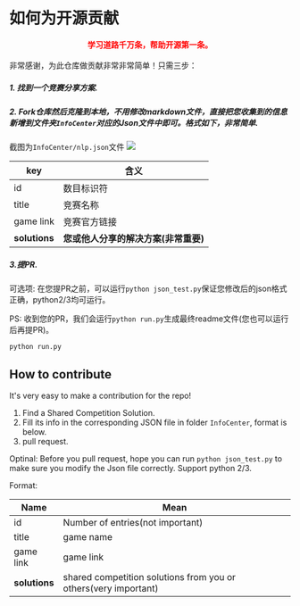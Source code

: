 # 如何为开源贡献


<div align="center">
<font color="red"><b>学习道路千万条，帮助开源第一条。</b></font>
</div>
<br>
非常感谢，为此仓库做贡献非常非常简单！只需三步：

##### 1. 找到一个竞赛分享方案.
##### 2. Fork仓库然后克隆到本地，不用修改markdown文件，直接把您收集到的信息新增到文件夹`InfoCenter`对应的Json文件中即可。格式如下，非常简单.

截图为`InfoCenter/nlp.json`文件
![](https://aigroupz-1258285787.cos.ap-shanghai.myqcloud.com/blog/15505044191770.jpg)

|key|含义|
|----|----|
|id|数目标识符|
|title|竞赛名称|
|game link|竞赛官方链接|
|**solutions**|**您或他人分享的解决方案(非常重要)**|

##### 3.提PR.

可选项: 在您提PR之前，可以运行`python json_test.py`保证您修改后的json格式正确，python2/3均可运行。

PS: 收到您的PR，我们会运行`python run.py`生成最终readme文件(您也可以运行后再提PR)。

```
python run.py
```

## How to contribute

It's very easy to make a contribution for the repo!

1. Find a Shared Competition Solution.
2. Fill its info in the corresponding JSON file in folder `InfoCenter`, format is below.
3. pull request.


Optinal: Before you pull request, hope you can run `python json_test.py` to make sure you modify the Json file correctly. Support python 2/3.

Format:

|Name|Mean|
|----|----|
|id|Number of entries(not important)|
|title|game name|
|game link|game link|
|**solutions**|shared competition solutions from you or others(very important)|

